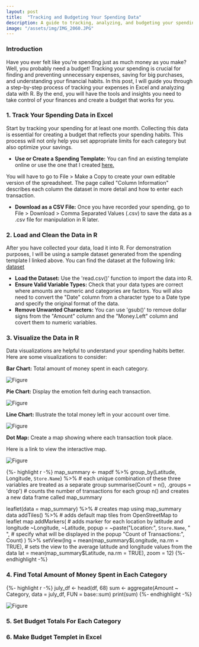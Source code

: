```yaml
---
layout: post
title:  "Tracking and Budgeting Your Spending Data"
description: A guide to tracking, analyzing, and budgeting your spending data using Excel and R.
image: "/assets/img/IMG_2060.JPG"
--- 
```


### Introduction

Have you ever felt like you’re spending just as much money as you make? Well, you probably need a budget! Tracking your spending is crucial for finding and preventing unnecessary expenses, saving for big purchases, and understanding your financial habits. In this post, I will guide you through a step-by-step process of tracking your expenses in Excel and analyzing data with R. By the end, you will have the tools and insights you need to take control of your finances and create a budget that works for you.

### 1. Track Your Spending Data in Excel

Start by tracking your spending for at least one month. Collecting this data is essential for creating a budget that reflects your spending habits. This process will not only help you set appropriate limits for each category but also optimize your savings. 

- **Use or Create a Spending Template:** You can find an existing template online or use the one that I created [here.](https://docs.google.com/spreadsheets/d/1nRmzAKheHjwCHECwYgvZ-jERzIlEdcgLmrolszi9r6k/edit?usp=sharing)

You will have to go to File > Make a Copy to create your own editable version of the spreadsheet. The page called "Column Information" describes each column the dataset in more detail and how to enter each transaction.

- **Download as a CSV File:** Once you have recorded your spending, go to File > Download > Comma Separated Values (.csv) to save the data as a .csv file for manipulation in R later.

### 2. Load and Clean the Data in R

After you have collected your data, load it into R. For demonstration purposes, I will be using a sample dataset generated from the spending template I linked above. You can find the dataset at the following link: [dataset](https://docs.google.com/spreadsheets/d/1N8JQ8nMcRQux7SRm3fgfkLBKPJEKhRZ7ETop2XEZ2qo/edit?usp=sharing)

- **Load the Dataset:** Use the 'read.csv()' function to import the data into R.
- **Ensure Valid Variable Types:** Check that your data types are correct where amounts are numeric and categories are factors. You will also need to convert the "Date" column from a character type to a Date type and specify the original format of the data.
- **Remove Unwanted Characters:** You can use 'gsub()' to remove dollar signs from the "Amount" column and the "Money.Left" column and covert them to numeric variables.

### 3. Visualize the Data in R

Data visualizations are helpful to understand your spending habits better. Here are some visualizations to consider:

**Bar Chart:** Total amount of money spent in each category.

![Figure]({{site.url}}/{{site.baseurl}}/assets/img/barchart.png)

**Pie Chart:** Display the emotion felt during each transaction.

![Figure]({{site.url}}/{{site.baseurl}}/assets/img/piechart.png)

**Line Chart:** Illustrate the total money left in your account over time.

![Figure]({{site.url}}/{{site.baseurl}}/assets/img/linechart.png)

**Dot Map:** Create a map showing where each transaction took place.

Here is a link to view the interactive map.

![Figure]({{site.url}}/{{site.baseurl}}/assets/img/dotmap.png)

{%- highlight r -%}
map_summary <- mapdf %>%
  group_by(Latitude, Longitude, `Store.Name`) %>% # each unique combination of these three variables are treated as a separate group
  summarise(Count = n(), .groups = 'drop') # counts the number of transactions for each group n() and creates a new data frame called map_summary
 
leaflet(data = map_summary) %>% # creates map using map_summary data
  addTiles() %>% # adds default map tiles from OpenStreetMap to leaflet map
  addMarkers( # adds marker for each location by latitude and longitude
    ~Longitude, ~Latitude,
    popup = ~paste("Location:", `Store.Name`, "<br>", # specify what will be displayed in the popup
                   "Count of Transactions:", Count)
  ) %>%
  setView(lng = mean(map_summary$Longitude, na.rm = TRUE), # sets the view to the average latitude and longitude values from the data
          lat = mean(map_summary$Latitude, na.rm = TRUE), 
          zoom = 12)
{%- endhighlight -%}

### 4. Find Total Amount of Money Spent in Each Category

{%- highlight r -%}
july_df <- head(df, 68)
sum <- aggregate(Amount ~ Category, data = july_df, FUN = base::sum)
print(sum)
{%- endhighlight -%}

![Figure]({{site.url}}/{{site.baseurl}}/assets/img/table.png)

### 5. Set Budget Totals For Each Category


### 6. Make Budget Templet in Excel